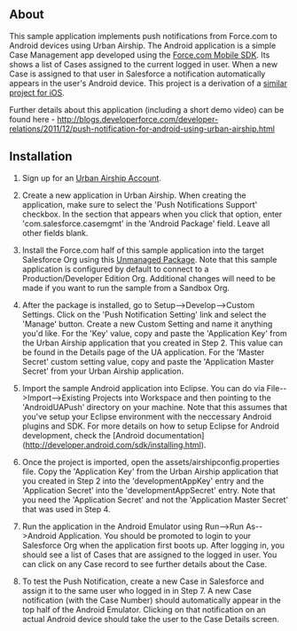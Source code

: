 About
-----

This sample application implements push notifications from Force.com to Android devices using Urban Airship. The Android application is a simple Case Management app developed using the [Force.com Mobile SDK](http://wiki.developerforce.com/page/MobileSDK). Its shows a list of Cases assigned to the current logged in user. When a new Case is assigned to that user in Salesforce a notification automatically appears in the user's Android device. 
This  project is a derivation of a [similar project for iOS]( https://github.com/mbotos/Urban-Airship-for-Force.com).

Further details about this application (including a short demo video) can be found here - http://blogs.developerforce.com/developer-relations/2011/12/push-notification-for-android-using-urban-airship.html

Installation
-----------

1. Sign up for an [Urban Airship Account](https://go.urbanairship.com/accounts/register/). 

2. Create a new application in Urban Airship. When creating the application, make sure to select the 'Push Notifications Support' checkbox. In the section that appears when you click that option, enter 'com.salesforce.casemgmt' in the 'Android Package' field. Leave all other fields blank.  

3. Install the Force.com half of this sample application into the target Salesforce Org using this [Unmanaged Package](https://login.salesforce.com/packaging/installPackage.apexp?p0=04t50000000Lims). Note that this sample application is configured by default to connect to a Production/Developer Edition Org. Additional changes will need to be made if you want to run the sample from a Sandbox Org.

4. After the package is installed, go to Setup-->Develop-->Custom Settings. Click on the 'Push Notification Setting' link and select the 'Manage' button. Create a new Custom Setting and name it anything you'd like. For the 'Key' value, copy and paste the 'Application Key' from the Urban Airship application that you created in Step 2. This value can be found in the Details page of the UA application. For the 'Master Secret' custom setting value, copy and paste the 'Application Master Secret' from your Urban Airship application.

5. Import the sample Android application into Eclipse. You can do via File-->Import-->Existing Projects into Workspace and then pointing to the 'AndroidUAPush' directory on your machine. Note that this assumes that you've setup your Eclipse environment with the neccessary Android plugins and SDK. For more details on how to setup Eclipse for Android development, check the [Android documentation] (http://developer.android.com/sdk/installing.html).

6. Once the project is imported, open the assets/airshipconfig.properties file. Copy the 'Application Key' from the Urban Airship application that you created in Step 2 into the 'developmentAppKey' entry and the 'Application Secret' into the 'developmentAppSecret' entry. Note that you need the 'Application Secret' and not the 'Application Master Secret' that was used in Step 4.

7. Run the application in the Android Emulator using Run-->Run As-->Android Application. You should be promoted to login to your Salesforce Org when the application first boots up. After logging in, you should see a list of Cases that are assigned to the logged in user. You can click on any Case record to see further details about the Case.

8. To test the Push Notification, create a new Case in Salesforce and assign it to the same user who logged in in Step 7. A new Case notification (with the Case Number) should automatically appear in the top half of the Android Emulator. Clicking on that notification on an actual Android device should take the user to the Case Details screen.

